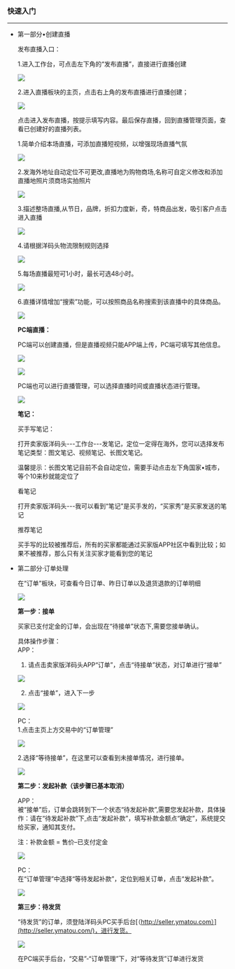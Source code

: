 ### 快速入门

---

* 第一部分•创建直播

  发布直播入口：

  1.进入工作台，可点击左下角的“发布直播”，直接进行直播创建

  ![](http://sellerhub.ymatou.com/helpview/img/xsrm_1.jpg)

  2.进入直播板块的主页，点击右上角的发布直播进行直播创建；

  ![](http://sellerhub.ymatou.com/helpview/img/xsrm_2.jpg)

  点击进入发布直播，按提示填写内容。最后保存直播，回到直播管理页面，查看已创建好的直播列表。

  1.简单介绍本场直播，可添加直播短视频，以增强现场直播气氛

  ![](http://sellerhub.ymatou.com/helpview/img/xsrm_3.jpg)

  2.发海外地址自动定位不可更改,直播地为购物商场,名称可自定义修改和添加直播地照片须商场实拍照片

  ![](http://sellerhub.ymatou.com/helpview/img/xsrm_4.png)

  3.描述整场直播,从节日，品牌，折扣力度新，奇，特商品出发，吸引客户点击进入直播

  ![](http://sellerhub.ymatou.com/helpview/img/xsrm_5.jpg)

  4.请根据洋码头物流限制规则选择

  ![](http://sellerhub.ymatou.com/helpview/img/xsrm_6.jpg)

  5.每场直播最短可1小时，最长可选48小时。

  ![](http://sellerhub.ymatou.com/helpview/img/xsrm_7.png)

  6.直播详情增加“搜索”功能，可以按照商品名称搜索到该直播中的具体商品。

  ![](http://sellerhub.ymatou.com/helpview/img/xsrm_14.jpg)

  **PC端直播：**

  PC端可以创建直播，但是直播视频只能APP端上传，PC端可填写其他信息。

  ![](http://sellerhub.ymatou.com/helpview/img/xsrm_15.png)

  ![](http://sellerhub.ymatou.com/helpview/img/xsrm_16.png)

  PC端也可以进行直播管理，可以选择直播时间或直播状态进行管理。

  ![](http://sellerhub.ymatou.com/helpview/img/xsrm_17.png)

  **笔记：**

  买手写笔记：

  打开卖家版洋码头---工作台---发笔记，定位一定得在海外，您可以选择发布笔记类型：图文笔记、视频笔记、长图文笔记。

  温馨提示：长图文笔记目前不会自动定位，需要手动点击左下角国家•城市，等个10来秒就能定位了

  看笔记

  打开卖家版洋码头---我可以看到“笔记”是买手发的，“买家秀”是买家发送的笔记

  推荐笔记

  买手写的比较被推荐后，所有的买家都能通过买家版APP社区中看到比较；如果不被推荐，那么只有关注买家才能看到您的笔记

* 第二部分·订单处理

  在“订单”板块，可查看今日订单、昨日订单以及退货退款的订单明细

  ![](http://sellerhub.ymatou.com/helpview/img/xsrm_8.jpg)

  **第一步：接单**

  买家已支付定金的订单，会出现在“待接单”状态下,需要您接单确认。

  具体操作步骤：  
  APP：  
  1. 请点击卖家版洋码头APP“订单”，点击“待接单”状态，对订单进行“接单”

  ![](http://sellerhub.ymatou.com/helpview/img/xsrm_9.png)

  2. 点击“接单”，进入下一步

  ![](http://sellerhub.ymatou.com/helpview/img/xsrm_10.jpg)

  PC：  
  1.点击主页上方交易中的“订单管理”

  ![](http://sellerhub.ymatou.com/helpview/img/xsrm_18.png)

  2.选择“等待接单”，在这里可以查看到未接单情况，进行接单。

  ![](http://sellerhub.ymatou.com/helpview/img/xsrm_19.png)

  **第二步：发起补款（该步骤已基本取消）**

  APP：  
  被“接单”后，订单会跳转到下一个状态“待发起补款”,需要您发起补款，具体操作：请在“待发起补款”下,点击“发起补款”，填写补款金额点“确定”，系统提交给买家，通知其支付。

  注：补款金额 = 售价–已支付定金

  ![](http://sellerhub.ymatou.com/helpview/img/xsrm_11.jpg)

  PC：  
  在“订单管理”中选择“等待发起补款”，定位到相关订单，点击“发起补款”。

  ![](http://sellerhub.ymatou.com/helpview/img/xsrm_20.png)

  **第三步：待发货**

  “待发货”的订单，须登陆洋码头PC买手后台[（http://seller.ymatou.com）](http://seller.ymatou.com/)，进行发货。

  ![](http://sellerhub.ymatou.com/helpview/img/xsrm_12.png)

  在PC端买手后台，“交易”-“订单管理”下，对“等待发货”订单进行发货

 



